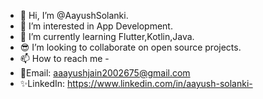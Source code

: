 - 👋 Hi, I’m @AayushSolanki.
- 👀 I’m interested in App Development.
- 🌱 I’m currently learning Flutter,Kotlin,Java.
- 😎 I’m looking to collaborate on open source projects.
- 📫 How to reach me -
- 📧Email: aaayushjain2002675@gmail.com
- ✨LinkedIn: https://www.linkedin.com/in/aayush-solanki-

<!---
AayushSolanki/AayushSolanki is a ✨ special ✨ repository because its `README.md` (this file) appears on your GitHub profile.
You can click the Preview link to take a look at your changes.
--->
